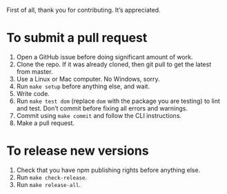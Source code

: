 First of all, thank you for contributing. It’s appreciated.

# To submit a pull request

1. Open a GitHub issue before doing significant amount of work.
2. Clone the repo. If it was already cloned, then git pull to get the latest from master.
3. Use a Linux or Mac computer. No Windows, sorry.
4. Run `make setup` before anything else, and wait.
5. Write code.
6. Run `make test dom` (replace `dom` with the package you are testing) to lint and test. Don’t commit before fixing all errors and warnings.
7. Commit using `make commit` and follow the CLI instructions.
8. Make a pull request.

# To release new versions

1. Check that you have npm publishing rights before anything else.
2. Run `make check-release`.
3. Run `make release-all`.

